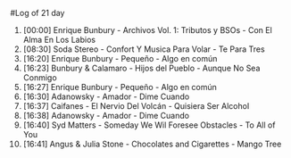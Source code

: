 #Log of 21 day

1. [00:00] Enrique Bunbury - Archivos Vol. 1: Tributos y BSOs - Con El Alma En Los Labios
1. [08:30] Soda Stereo - Confort Y Musica Para Volar - Te Para Tres
1. [16:20] Enrique Bunbury - Pequeño - Algo en común
1. [16:23] Bunbury & Calamaro - Hijos del Pueblo - Aunque No Sea Conmigo
1. [16:27] Enrique Bunbury - Pequeño - Algo en común
1. [16:30] Adanowsky - Amador - Dime Cuando
1. [16:37] Caifanes - El Nervio Del Volcán - Quisiera Ser Alcohol
1. [16:38] Adanowsky - Amador - Dime Cuando
1. [16:40] Syd Matters - Someday We Wil Foresee Obstacles - To All of You
1. [16:41] Angus & Julia Stone - Chocolates and Cigarettes - Mango Tree
